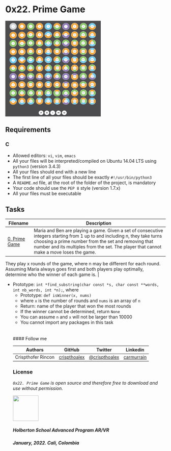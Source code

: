 # 0x22. Prime Game
<img src="./PrimeNumbers_Game.png" align="middle" width="300" height="300">

<h2>Requirements</h2>

<h3>C</h3>

<ul>
    <li>Allowed editors: <code>vi</code>, <code>vim</code>, <code>emacs</code></li>
    <li>All your files will be interpreted/compiled on Ubuntu 14.04 LTS using <code>python3</code> (version 3.4.3)</li>
    <li>All your files should end with a new line</li>
    <li>The first line of all your files should be exactly <code>#!/usr/bin/python3</code></li>
    <li>A <code>README.md</code> file, at the root of the folder of the project, is mandatory</li>
    <li>Your code should use the <code>PEP 8</code> style (version 1.7.x)</li>
    <li>All your files must be executable</li>
</ul>

## Tasks

| **Filename** | **Description** |
|---|---|
| [0. Prime Game](./0-prime_game.py) | Maria and Ben are playing a game. Given a set of consecutive integers starting from 1 up to and including n, they take turns choosing a prime number from the set and removing that number and its multiples from the set. The player that cannot make a move loses the game.

They play x rounds of the game, where n may be different for each round. Assuming Maria always goes first and both players play optimally, determine who the winner of each game is. |

<ul>
<li>Prototype: <code>int *find_substring(char const *s, char const **words, int nb_words, int *n);</code>, where

<ul>
    <li>Prototype: <code>def isWinner(x, nums)</code></li>
    <li>where <code>x</code> is the number of rounds and <code>nums</code> is an array of <code>n</code> </li>
    <li>Return: name of the player that won the most rounds</li>
    <li>If the winner cannot be determined, return <code>None</code></li>
    <li>You can assume <code>n</code> and <code>x</code> will not be larger than 10000</li>
    <li>You cannot import any packages in this task</li>
</ul>
<br>
<br>
#### Follow me

| Authors | GitHub | Twitter | Linkedin |
| :---: | :---: | :---: | :---: |
| Crispthofer Rincon | [crispthoalex](https://github.com/crispthoalex) | [@crispthoalex](https://twitter.com/crispthoalex) | [carmurrain](https://www.linkedin.com/in/carmurrain) |

### License
*`0x22. Prime Game` is open source and therefore free to download and use without permission.*

<a href="url"><img src="https://theme.zdassets.com/theme_assets/2439906/391a1b5058281ff9c224e2dadc38ea90659556ba.png" align="middle" width="80" height="80"></a>

##### Holberton School  Advanced Program  AR/VR
##### January, 2022. Cali, Colombia
